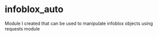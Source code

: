 # infoblox_auto
Module I created that can be used to manipulate infoblox objects using requests module
